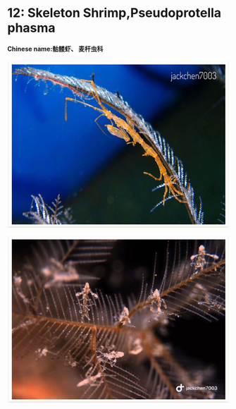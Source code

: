 # 12: Skeleton Shrimp,Pseudoprotella phasma

#### Chinese name:骷髅虾、 麦杆虫科

![](../../.gitbook/assets/skeleton-shrimp.jpg)

![](../../.gitbook/assets/skeleton-shrimp2.jpg)

